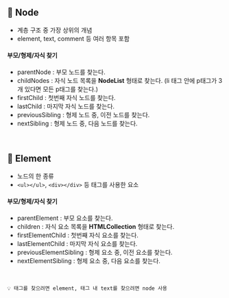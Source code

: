 ## 📍 Node
* 계층 구조 중 가장 상위의 개념
* element, text, comment 등 여러 항목 포함

#### 부모/형제/자식 찾기
* parentNode : 부모 노드를 찾는다.
* childNodes : 자식 노드 목록을 **NodeList** 형태로 찾는다. (li 태그 안에 p태그가 3개 있다면 모든 p태그를 찾는다.)
* firstChild : 첫번째 자식 노드를 찾는다.
* lastChild : 마지막 자식 노드를 찾는다.
* previousSibling : 형제 노드 중, 이전 노드를 찾는다.
* nextSibling : 형제 노드 중, 다음 노드를 찾는다.

<br>

## 📍 Element
* 노드의 한 종류
* ``<ul></ul>``, ``<div></div>`` 등 태그를 사용한 요소

#### 부모/형제/자식 찾기
* parentElement : 부모 요소를 찾는다.
* children : 자식 요소 목록을 **HTMLCollection** 형태로 찾는다.
* firstElementChild : 첫번째 자식 요소를 찾는다.
* lastElementChild : 마지막 자식 요소를 찾는다.
* previousElementSibling : 형제 요소 중, 이전 요소를 찾는다.
* nextElementSibling : 형제 요소 중, 다음 요소를 찾는다.

<br>

    💡 태그를 찾으려면 element, 태그 내 text를 찾으려면 node 사용
